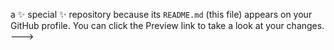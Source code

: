 

a ✨ special ✨ repository because its `README.md` (this file) appears on your GitHub profile.
You can click the Preview link to take a look at your changes.
--->
